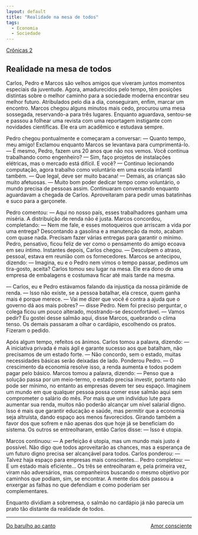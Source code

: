 ```yaml
---
layout: default
title: "Realidade na mesa de todos"
tags:
  - Economia
  - Sociedade
--- 
```




[Crônicas 2](./)

## Realidade na mesa de todos

Carlos, Pedro e Marcos são velhos amigos que viveram juntos momentos especiais da juventude. Agora, amadurecidos pelo tempo, têm posições distintas sobre o melhor caminho para a sociedade moderna encontrar seu melhor futuro. Atribulados pelo dia a dia, conseguiram, enfim, marcar um encontro. Marcos chegou alguns minutos mais cedo, procurou uma mesa sossegada, reservando-a para três lugares. Enquanto aguardava, sentou-se e passou a folhear uma revista com uma reportagem instigante com novidades científicas. Ele era um acadêmico e estudava sempre.

Pedro chegou pontualmente e começaram a conversar: — Quanto tempo, meu amigo! Exclamou enquanto Marcos se levantava para cumprimentá-lo. — É mesmo, Pedro, fazem uns 20 anos que não nos vemos. Você continua trabalhando como engenheiro? — Sim, faço projetos de instalações elétricas, mas o mercado está difícil. E você? — Continuo lecionando computação, agora trabalho como voluntário em uma escola infantil também. — Que legal, deve ser muito bacana! — Demais, as crianças são muito afetuosas. — Muito bom poder dedicar tempo como voluntário, o mundo precisa de pessoas assim. Continuaram conversando enquanto aguardavam a chegada de Carlos. Aproveitaram para pedir umas batatinhas e suco para a garçonete.

Pedro comentou: — Aqui no nosso país, esses trabalhadores ganham uma miséria. A distribuição de renda não é justa. Marcos concordou, completando: — Nem me fale, e esses motoqueiros que arriscam a vida por uma entrega? Descontando a gasolina e a manutenção da moto, acabam com quase nada. Precisam fazer várias entregas para garantir o mínimo. Pedro, pensativo, ficou feliz de ver como o pensamento do amigo ecoava em seu íntimo. Instantes depois, Carlos chegou. — Desculpem o atraso, pessoal, estava em reunião com os fornecedores. Marcos se antecipou, dizendo: — Imagina, eu e o Pedro nem vimos o tempo passar, pedimos um tira-gosto, aceita? Carlos tomou seu lugar na mesa. Ele era dono de uma empresa de embalagens e costumava ficar até mais tarde na mesma.

— Carlos, eu e Pedro estávamos falando da injustiça da nossa pirâmide de renda. — Isso não existe, se a pessoa batalhar, ela cresce, quem ganha mais é porque merece. — Vai me dizer que você é contra a ajuda que o governo dá aos mais pobres? — disse Pedro. Nem foi preciso perguntar, o colega ficou um pouco alterado, mostrando-se desconfortável. — Vamos pedir? Eu gostei desse salmão aqui, disse Marcos, quebrando o clima tenso. Os demais passaram a olhar o cardápio, escolhendo os pratos. Fizeram o pedido.

Após algum tempo, refeitos os ânimos. Carlos tomou a palavra, dizendo: — A iniciativa privada é mais ágil e garante sucesso aos que batalham, não precisamos de um estado forte. — Não concordo, sem o estado, muitas necessidades básicas serão deixadas de lado. Ponderou Pedro. — O crescimento da economia resolve isso, a renda aumenta e todos podem pagar pelo básico. Marcos tomou a palavra, dizendo: — Penso que a solução passa por um meio-termo, o estado precisa investir, portanto não pode ser mínimo, no entanto as empresas devem ter seu espaço. Imaginem um mundo em que qualquer pessoa possa comer esse salmão aqui sem comprometer o salário do mês. Por mais que um indivíduo lute para aumentar sua renda, muitos não poderão alcançar um nível salarial digno. Isso é mais que garantir educação e saúde, mas permitir que a economia seja altruísta, dando espaço aos menos favorecidos. Girando também a favor dos que sofrem e não apenas dos que hoje já se beneficiam do sistema. Os outros se entreolharam, então Carlos disse: — Isso é utopia.

Marcos continuou: — A perfeição é utopia, mas um mundo mais justo é possível. Não digo que todos aproveitarão as chances, mas a esperança de um futuro digno precisa ser alcançável para todos. Carlos ponderou: — Talvez haja espaço para empresas mais conscientes… Pedro completou: — E um estado mais eficiente… Os três se entreolharam e, pela primeira vez, viram não adversários, mas companheiros buscando o mesmo objetivo por caminhos que podiam, sim, se encontrar. A mente dos dois passou a enxergar as falhas no que defendiam e como poderiam ser complementares.

Enquanto dividiam a sobremesa, o salmão no cardápio já não parecia um prato tão distante da realidade de todos.

---

<div style="display: flex; justify-content: space-between;">
  <a href="./do-barulho-ao-canto.html">Do barulho ao canto</a>
  <a href="./amor-consciente.html">Amor consciente</a>
</div>
